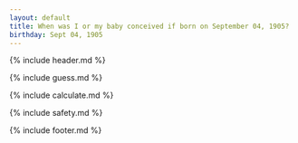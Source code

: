 ```yaml
---
layout: default
title: When was I or my baby conceived if born on September 04, 1905?
birthday: Sept 04, 1905
---
```


{% include header.md %}

{% include guess.md %}

{% include calculate.md %}

{% include safety.md %}

{% include footer.md %}



